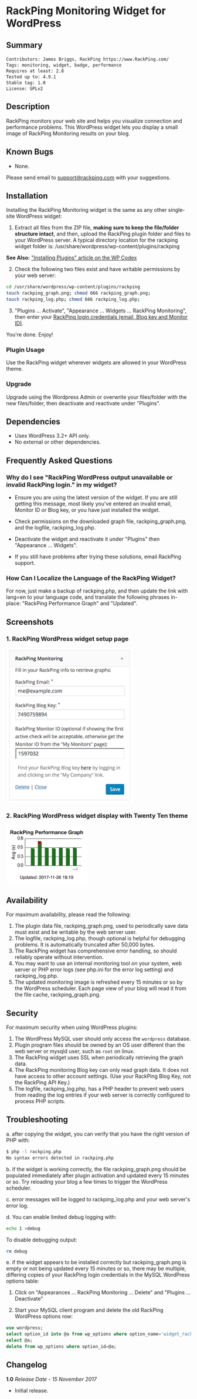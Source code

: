 RackPing Monitoring Widget for WordPress
=====

Summary
-----

    Contributors: James Briggs, RackPing https://www.RackPing.com/
    Tags: monitoring, widget, badge, performance
    Requires at least: 2.8
    Tested up to: 4.9.1
    Stable tag: 1.0
    License: GPLv2

Description
-----

RackPing monitors your web site and helps you visualize connection and performance problems. This WordPress widget lets you display a small image of RackPing Monitoring results on your blog.

Known Bugs
-----
* None.

Please send email to support@rackping.com with your suggestions.

Installation
-----

Installing the RackPing Monitoring widget is the same as any other single-site WordPress widget:

1. Extract all files from the ZIP file, **making sure to keep the file/folder structure intact**, and then, upload the RackPing plugin folder and files to your WordPress server. A typical directory location for the rackping widget folder is:
/usr/share/wordpress/wp-content/plugins/rackping

**See Also:** ["Installing Plugins" article on the WP Codex](http://codex.wordpress.org/Managing_Plugins#Installing_Plugins)

2. Check the following two files exist and have writable permissions by your web server:

```bash
cd /usr/share/wordpress/wp-content/plugins/rackping
touch rackping_graph.png; chmod 666 rackping_graph.png;
touch rackping_log.php; chmod 666 rackping_log.php;
```

3. "Plugins ... Activate", "Appearance ... Widgets ... RackPing Monitoring", then enter your [RackPing login credentials (email, Blog key and Monitor ID)](https://www.rackping.com/).

You're done. Enjoy!

### Plugin Usage ###

Use the RackPing widget wherever widgets are allowed in your WordPress theme.

### Upgrade ###

Upgrade using the Wordpress Admin or overwrite your files/folder with the new files/folder, then deactivate and reactivate under "Plugins".

Dependencies
-----

* Uses WordPress 3.2+ API only.
* No external or other dependencies.

Frequently Asked Questions
-----

### Why do I see "RackPing WordPress output unavailable or invalid RackPing login." in my widget? ###

* Ensure you are using the latest version of the widget. If you are still getting this message, most likely you've entered an invalid email, Monitor ID or Blog key, or you have just installed the widget.

* Check permissions on the downloaded graph file, rackping_graph.png, and the logfile, rackping_log.php.

* Deactivate the widget and reactivate it under "Plugins" then "Appearance ... Widgets".

* If you still have problems after trying these solutions, email RackPing support.

### How Can I Localize the Language of the RackPing Widget? ###

For now, just make a backup of rackping.php, and then update the link with lang=en to your language code, and translate the following phrases in-place: "RackPing Performance Graph" and "Updated".

Screenshots
-----

### 1. RackPing WordPress widget setup page ###
![RackPing WordPress widget setup page](images/screenshot-1.png?raw=true "Widget setup page")

### 2. RackPing WordPress widget display with Twenty Ten theme ###
![RackPing WordPress widget display with Twenty Ten theme](images/screenshot-2.png?raw=true "Widget display with Twenty Ten theme")

Availability
-----

For maximum availability, please read the following:

1. The plugin data file, rackping_graph.png, used to periodically save data must exist and be writable by the web server user.
2. The logfile, rackping_log.php, though optional is helpful for debugging problems. It is automatically truncated after 50,000 bytes.
3. The RackPing widget has comprehensive error handling, so should reliably operate without intervention.
4. You may want to use an internal monitoring tool on your system, web server or PHP error logs (see php.ini for the error log setting) and rackping_log.php.
5. The updated monitoring image is refreshed every 15 minutes or so by the WordPress scheduler. Each page view of your blog will read it from the file cache, rackping_graph.png.

Security
-----

For maximum security when using WordPress plugins:

1. The WordPress MySQL user should only access the `wordpress` database.
2. Plugin program files should be owned by an OS user different than the web server or mysqld user, such as `root` on linux.
3. The RackPing widget uses SSL when periodically retrieving the graph data.
4. The RackPing monitoring Blog key can only read graph data. It does not have access to other account settings. (Use your RackPing Blog Key, not the RackPing API Key.)
5. The logfile, rackping_log.php, has a PHP header to prevent web users from reading the log entries if your web server is correctly configured to process PHP scripts.

Troubleshooting
-----

a. after copying the widget, you can verify that you have the right version of PHP with:

```bash
$ php -l rackping.php
No syntax errors detected in rackping.php
```

b. if the widget is working correctly, the file rackping_graph.png should be populated immediately after plugin activation and updated every 15 minutes or so. Try reloading your blog a few times to trigger the WordPress scheduler.

c. error messages will be logged to rackping_log.php and your web server's error log.

d. You can enable limited debug logging with:

```bash
echo 1 >debug
```

To disable debugging output:

```bash
rm debug
```

e. if the widget appears to be installed correctly but rackping_graph.png is empty or not being updated every 15 minutes or so, there may be multiple, differing copies of your RackPing login credentials in the MySQL WordPress options table:

1. Click on "Appearances ... RackPing Monitoring ... Delete" and "Plugins ... Deactivate"

2. Start your MySQL client program and delete the old RackPing WordPress options row:

```sql
use wordpress;
select option_id into @a from wp_options where option_name='widget_rackping' limit 1;
select @a;
delete from wp_options where option_id=@a;
```

Changelog
-----

__1.0__
*Release Date - 15 November 2017*

* Initial release.

